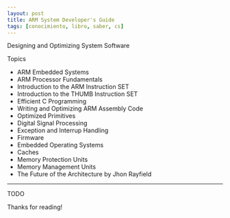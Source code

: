 ```yaml
---
layout: post
title: ARM System Developer's Guide
tags: [conocimiento, libro, saber, cs]
---
```


<!--Resumen-->

Designing and Optimizing System Software

Topics 

- ARM Embedded Systems
- ARM Processor Fundamentals
- Introduction to the ARM Instruction SET
- Introduction to the THUMB Instruction SET
- Efficient C Programming
- Writing and Optimizing ARM Assembly Code
- Optimized Primitives
- Digital Signal Processing
- Exception and Interrup Handling
- Firmware
- Embedded Operating Systems
- Caches
- Memory Protection Units
- Memory Management Units
- The Future of the Architecture by Jhon Rayfield


---

<!--more-->
TODO
  
Thanks for reading!